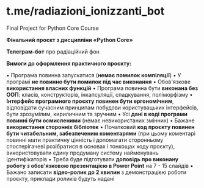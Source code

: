 # t.me/radiazioni_ionizzanti_bot
Final Project for Python Core Course

**Фінальний проєкт з дисципліни «Python Core»**

**Телеграм-бот** про радіаційний фон

**Вимоги до оформлення практичного проєкту:**

•  Програма повинна запускатися (**немає помилок компіляції**)
•  У програмі **не повинно бути помилок під час виконання**
•  Обов'язкове **використання власних функцій**
•  Програма повинна бути **виконана без ООП**: класів, конструкторів, інкапсуляції, спадкування, поліморфізму
•  **Інтерфейс програмного проєкту повинен бути ергономічним**, відповідати сучасним принципам побудови користувацьких інтерфейсів, бути зрозумілим, кириличним та зручним
•  Усі **дані в коді програми повинні бути осмисленими** (немає невикористаних змінних)
•  Бажане **використання сторонніх бібліотек**
•  Початковий **код проєкту повинен бути читабельним, забезпеченим коментарями** (при цьому коментарі повинні мати практичну цінність і допомагати сторонньому спостерігачеві розібратися в основах і тонкощах коду проєкту), використовувати єдину продуману систему найменувань ідентифікаторів
•  Треба буде підготувати **доповідь про виконану роботу з обов'язковою презентацією в Power Point** на 7 - 15 слайдів
•  Бажано записати **відео-ролик до 2 хвилин** з демонстрацією роботи проєкту, приклади роликів будуть надані
